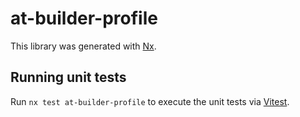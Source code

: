 # at-builder-profile

This library was generated with [Nx](https://nx.dev).

## Running unit tests

Run `nx test at-builder-profile` to execute the unit tests via [Vitest](https://vitest.dev/).
